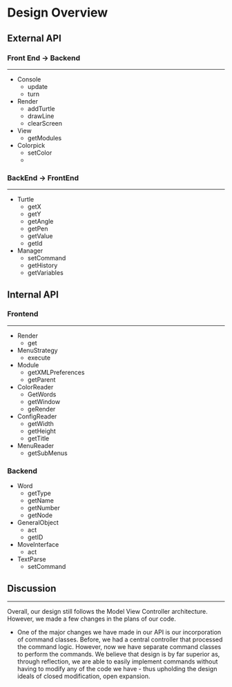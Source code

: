 Design Overview
========================
## External API

### Front End -> Backend

----------
-	Console
	-	update
	-	turn
-	Render
	-	addTurtle
	-	drawLine
	-	clearScreen
-	View
	-	getModules
-	Colorpick
	-	setColor
	-	
### BackEnd -> FrontEnd


------------------
-	Turtle
	-	getX
	-	getY
	-	getAngle
	-	getPen
	-	getValue
	-	getId
-	Manager
	-	setCommand
	-	getHistory
	-	getVariables
## Internal API
### Frontend
------------------
-	Render
	-	get
-	MenuStrategy
	-	execute
-	Module
	-	getXMLPreferences
	-	getParent
-	ColorReader
	-	GetWords
	-	getWindow
	-	geRender
-	ConfigReader
	-	getWidth
	-	getHeight
	-	getTitle
-	MenuReader
	-	getSubMenus
            
### Backend
-	Word
	-	getType
	-	getName
	-	getNumber
	-	getNode
-	GeneralObject
	-	act
	-	getID
-	MoveInterface
	-	act
-	TextParse
	-	setCommand

## Discussion

--------------

Overall, our design still follows the Model View Controller architecture. However, we made a few 
changes in the plans of our code.

-   One of the major changes we have made in our API is our incorporation of command classes. Before, we
had a central controller that processed the command logic. However, now we have separate command
classes to perform the commands. We believe that design is by far superior as, through reflection, we
are able to easily implement commands without having to modify any of the code we have - thus upholding
the design ideals of closed modification, open expansion.
